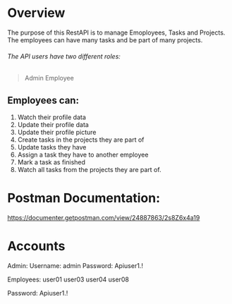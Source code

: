 # Overview

The purpose of this RestAPI is to manage Emoployees, Tasks and Projects.
The employees can have many tasks and be part of many projects.

###### The API users have two different roles: 
> Admin
> Employee

## Employees can:
1. Watch their profile data
2. Update their profile data
3. Update their profile picture
4. Create tasks in the projects they are part of
5. Update tasks they have
6. Assign a task they have to another employee
7. Mark a task as finished
8. Watch all tasks from the projects they are part of.

# Postman Documentation:

https://documenter.getpostman.com/view/24887863/2s8Z6x4a19

# Accounts

Admin: 
Username: admin
Password: Apiuser1.!

Employees:
user01
user03
user04
user08

Password: Apiuser1.!
